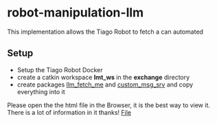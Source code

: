 # robot-manipulation-llm
This implementation allows the Tiago Robot to fetch a can automated

## Setup
- Setup the Tiago Robot Docker
- create a catkin workspace **lmt_ws** in the **exchange** directory
- create packages [llm_fetch_me](./llm_fetch_me) and [custom_msg_srv](./custom_msg_srv) and copy everything into it

Please open the the html file in the Browser, it is the best way to view it. There is a lot of information in it thanks! [File](./How_to_start_and_operate.html)
